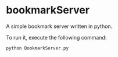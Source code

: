 # bookmarkServer
A simple bookmark server written in python.

To run it, execute the following command:

````python BookmarkServer.py````
